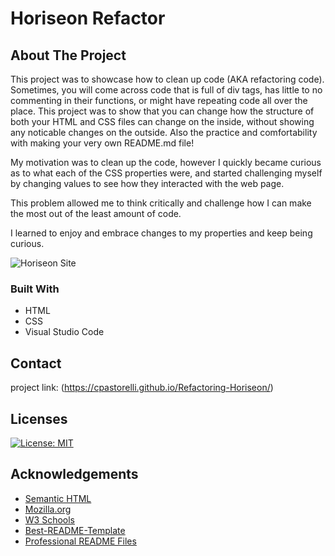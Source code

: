 # Horiseon Refactor

## About The Project
This project was to showcase how to clean up code (AKA refactoring code). Sometimes, you will come across code that is full of div tags, has little to no commenting in their functions, or might have repeating code all over the place. This project was to show that you can change how the structure of both your HTML and CSS files can change on the inside, without showing any noticable changes on the outside. Also the practice and comfortability with making your very own README.md file!

My motivation was to clean up the code, however I quickly became curious as to what each of the CSS properties were, and started challenging myself by changing values to see how they interacted with the web page. 

This problem allowed me to think critically and challenge how I can make the most out of the least amount of code.

I learned to enjoy and embrace changes to my properties and keep being curious.

![Horiseon Site](./assets/images/Horiseon-Images.png)

### Built With
- HTML
- CSS
- Visual Studio Code

## Contact
project link: (https://cpastorelli.github.io/Refactoring-Horiseon/)

## Licenses
[![License: MIT](https://img.shields.io/badge/License-MIT-yellow.svg)](https://opensource.org/licenses/MIT)

## Acknowledgements
- [Semantic HTML](https://www.internetingishard.com/html-and-css/semantic-html/)
- [Mozilla.org](https://developer.mozilla.org/en-US/docs/Web/HTML/Element/aside)
- [W3 Schools](https://w3schools.com/css/css_margin.asp)
- [Best-README-Template](https://github.com/othneildrew/Best-README-Template)
- [Professional README Files](https://coding-boot-camp.github.io/full-stack/-/professional-readme-guide)